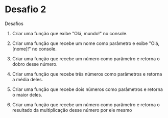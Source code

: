 # Desafio 2

Desafios

1. Criar uma função que exibe "Olá, mundo!" no console.

2. Criar uma função que recebe um nome como parâmetro e exibe "Olá, [nome]!" no console.

3. Criar uma função que recebe um número como parâmetro e retorna o dobro desse número.

4. Criar uma função que recebe três números como parâmetros e retorna a média deles.

5. Criar uma função que recebe dois números como parâmetros e retorna o maior deles.

6. Criar uma função que recebe um número como parâmetro e retorna o resultado da multiplicação desse número por ele mesmo
